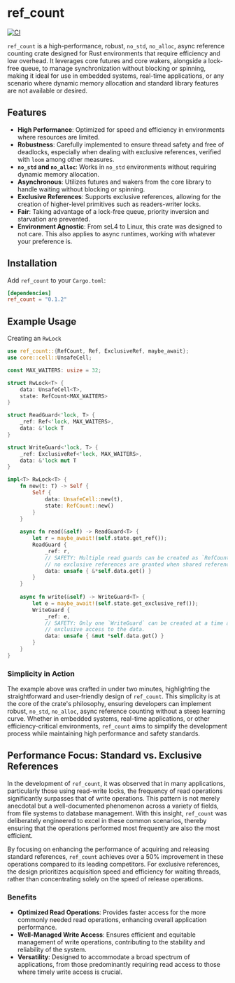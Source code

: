 # ref_count

[![CI](https://github.com/IronVelo/ref_count/actions/workflows/ci.yml/badge.svg?branch=main)](https://github.com/IronVelo/ref_count/actions/workflows/ci.yml)

`ref_count` is a high-performance, robust, `no_std`, `no_alloc`, async reference counting crate designed for Rust 
environments that require efficiency and low overhead. It leverages core futures and core wakers, alongside a lock-free 
queue, to manage synchronization without blocking or spinning, making it ideal for use in embedded systems, real-time 
applications, or any scenario where dynamic memory allocation and standard library features are not available or desired.

## Features

- **High Performance**: Optimized for speed and efficiency in environments where resources are limited.
- **Robustness**: Carefully implemented to ensure thread safety and free of deadlocks, especially when dealing with 
                  exclusive references, verified with `loom` among other measures.
- **`no_std` and `no_alloc`**: Works in `no_std` environments without requiring dynamic memory allocation.
- **Asynchronous**: Utilizes futures and wakers from the core library to handle waiting without blocking or spinning.
- **Exclusive References**: Supports exclusive references, allowing for the creation of higher-level primitives such as 
                            readers-writer locks. 
- **Fair**: Taking advantage of a lock-free queue, priority inversion and starvation are prevented.
- **Environment Agnostic**: From seL4 to Linux, this crate was designed to not care. This also applies to async 
                            runtimes, working with whatever your preference is.

## Installation

Add `ref_count` to your `Cargo.toml`:

```toml
[dependencies]
ref_count = "0.1.2"
```

## Example Usage 

Creating an `RwLock`

```rust
use ref_count::{RefCount, Ref, ExclusiveRef, maybe_await};
use core::cell::UnsafeCell;

const MAX_WAITERS: usize = 32;

struct RwLock<T> {
    data: UnsafeCell<T>,
    state: RefCount<MAX_WAITERS>
}

struct ReadGuard<'lock, T> {
    _ref: Ref<'lock, MAX_WAITERS>,
    data: &'lock T
}

struct WriteGuard<'lock, T> {
    _ref: ExclusiveRef<'lock, MAX_WAITERS>,
    data: &'lock mut T
}

impl<T> RwLock<T> {
    fn new(t: T) -> Self {
        Self {
            data: UnsafeCell::new(t),
            state: RefCount::new()
        }
    }
    
    async fn read(&self) -> ReadGuard<T> {
        let r = maybe_await!(self.state.get_ref());
        ReadGuard {
            _ref: r,
            // SAFETY: Multiple read guards can be created as `RefCount` ensures that
            // no exclusive references are granted when shared references exist.
            data: unsafe { &*self.data.get() }
        }
    }
    
    async fn write(&self) -> WriteGuard<T> {
        let e = maybe_await!(self.state.get_exclusive_ref());
        WriteGuard {
            _ref: e,
            // SAFETY: Only one `WriteGuard` can be created at a time as `RefCount` ensures
            // exclusive access to the data.
            data: unsafe { &mut *self.data.get() }
        }
    }
}
```

### Simplicity in Action

The example above was crafted in under two minutes, highlighting the straightforward and user-friendly design of 
`ref_count`. This simplicity is at the core of the crate's philosophy, ensuring developers can implement robust, 
`no_std`, `no_alloc`, async reference counting without a steep learning curve. Whether in embedded systems, real-time 
applications, or other efficiency-critical environments, `ref_count` aims to simplify the development process while 
maintaining high performance and safety standards.

## Performance Focus: Standard vs. Exclusive References

In the development of `ref_count`, it was observed that in many applications, particularly those using read-write locks,
the frequency of read operations significantly surpasses that of write operations. This pattern is not merely anecdotal 
but a well-documented phenomenon across a variety of fields, from file systems to database management. With this 
insight, `ref_count` was deliberately engineered to excel in these common scenarios, thereby ensuring that the 
operations performed most frequently are also the most efficient.

By focusing on enhancing the performance of acquiring and releasing standard references, `ref_count` achieves over a 50% 
improvement in these operations compared to its leading competitors. For exclusive references, the design prioritizes 
acquisition speed and efficiency for waiting threads, rather than concentrating solely on the speed of release 
operations.

### Benefits

- **Optimized Read Operations**: Provides faster access for the more commonly needed read operations, enhancing overall 
                                 application performance.
- **Well-Managed Write Access**: Ensures efficient and equitable management of write operations, contributing to the 
                                 stability and reliability of the system.
- **Versatility**: Designed to accommodate a broad spectrum of applications, from those predominantly requiring read 
                   access to those where timely write access is crucial.
